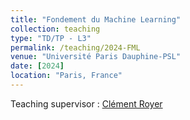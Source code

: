 ```yaml
---
title: "Fondement du Machine Learning"
collection: teaching
type: "TD/TP - L3"
permalink: /teaching/2024-FML
venue: "Université Paris Dauphine-PSL"
date: [2024]
location: "Paris, France"
---
```


Teaching supervisor : [Clément Royer](https://www.lamsade.dauphine.fr/~croyer/)

